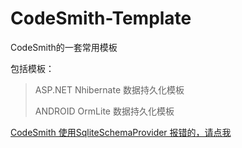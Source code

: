 CodeSmith-Template
==================

CodeSmith的一套常用模板

包括模板：<br/>
> ASP.NET Nhibernate 数据持久化模板
>
> ANDROID OrmLite 数据持久化模板
>
[CodeSmith 使用SqliteSchemaProvider 报错的，请点我](http://www.cnblogs.com/chenrui7/p/3592082.html)<br/>
